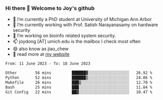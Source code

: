 ### Hi there 👋 Welcome to Joy's github

- 🔭 I’m currently a PhD student at University of Michigan Ann Arbor
- 🌱 I’m currently working with Prof. Satish Narayanasamy on hardware security
- 👯 I’m working on bioinfo related system security. 
- 📫 joydong [AT] umich.edu is the mailbox I check most often
- 😄 also know as jiao_chew
- 💬 read more at [my website](https://joydddd.github.io/)
<!--START_SECTION:waka-->

```txt
From: 11 June 2023 - To: 18 June 2023

Other        56 mins         ██████▓░░░░░░░░░░░░░░░░░░   26.92 %
Python       52 mins         ██████▒░░░░░░░░░░░░░░░░░░   24.86 %
Makefile     26 mins         ███▒░░░░░░░░░░░░░░░░░░░░░   12.70 %
Bash         25 mins         ███░░░░░░░░░░░░░░░░░░░░░░   11.84 %
Git Config   22 mins         ██▓░░░░░░░░░░░░░░░░░░░░░░   10.47 %
```

<!--END_SECTION:waka-->
